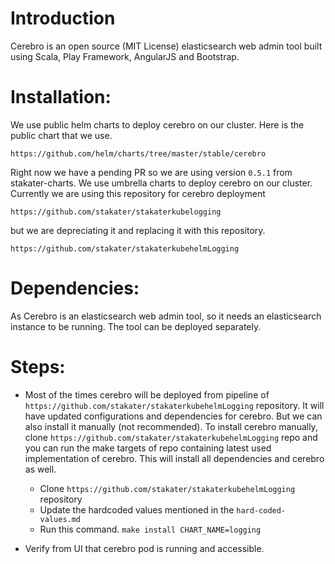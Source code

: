 # Introduction

Cerebro is an open source (MIT License) elasticsearch web admin tool built using Scala, Play Framework, AngularJS and Bootstrap.

# Installation:

We use public helm charts to deploy cerebro on our cluster. Here is the public chart that we use.
```
https://github.com/helm/charts/tree/master/stable/cerebro
```

Right now we have a pending PR so we are using version `0.5.1` from stakater-charts. We use umbrella charts to deploy cerebro on our cluster. Currently we are using this repository for cerebro deployment
```
https://github.com/stakater/stakaterkubelogging
```

 but we are depreciating it and replacing it with this repository.
```
https://github.com/stakater/stakaterkubehelmLogging
```

# Dependencies:

As Cerebro is an elasticsearch web admin tool, so it needs an elasticsearch instance to be running. The tool can be deployed separately. 

# Steps:

* Most of the times cerebro will be deployed from pipeline of `https://github.com/stakater/stakaterkubehelmLogging` repository. It will have updated configurations and dependencies for cerebro. But we can also install it manually (not recommended). To install cerebro manually, clone `https://github.com/stakater/stakaterkubehelmLogging` repo and you can run the make targets of repo containing latest used implementation of cerebro. This will install all dependencies and cerebro as well.
    * Clone `https://github.com/stakater/stakaterkubehelmLogging` repository
    * Update the hardcoded values mentioned in the `hard-coded-values.md`
    * Run this command. `make install CHART_NAME=logging`

* Verify from UI that cerebro pod is running and accessible.
